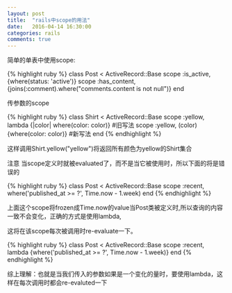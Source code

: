 ```yaml
---
layout: post
title:  "rails中scope的用法"
date:   2016-04-14 16:30:00
categories: rails
comments: true
---
```


简单的单表中使用scope:

{% highlight ruby %}
class Post < ActiveRecord::Base
  scope :is_active, {where(status: 'active')}
  scope :has_content, {joins(:comment).where("comments.content is not null")}
end

传参数的scope

{% highlight ruby %}
class Shirt < ActiveRecord::Base
   scope :yellow, lambda {|color| where(color: color)}         #旧写法
   scope :yellow, (color){where(color: color)}                 #新写法
end
{% endhighlight %}

这样调用Shirt.yellow("yellow")将返回所有颜色为yellow的Shirt集合

注意 当scope定义时就被evaluated了，而不是当它被使用时，所以下面的将是错误的

{% highlight ruby %}
class Post < ActiveRecord::Base
  scope :recent, where('published_at >= ?', Time.now - 1.week)
end
{% endhighlight %}

上面这个scope将frozen成Time.now的value当Post类被定义时,所以查询的内容一致不会变化，正确的方式是使用lambda,

这将在该scope每次被调用时re-evaluate一下。

{% highlight ruby %}
class Post < ActiveRecord::Base
    scope :recent, lambda {where('published_at >= ?', Time.now - 1.week)}
end
{% endhighlight %}

综上理解：也就是当我们传入的参数如果是一个变化的量时，要使用lambda，这样在每次调用时都会re-evaluted一下